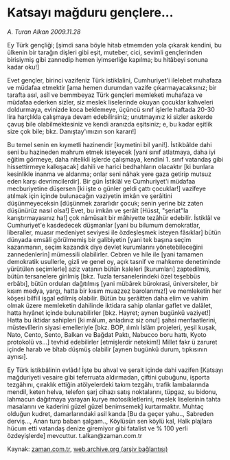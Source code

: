 # Katsayı mağduru gençlere...

*A. Turan Alkan 2009.11.28*

<tr><td class="metin" colspan="2" style="padding-top: 20px; padding-left: 5px; ">Ey Türk gençliği; [şimdi sana böyle hitab etmemden yola çıkarak kendini, bu ülkenin bir tarağın dişleri gibi eşit, muteber, cici, sevimli gençlerinden birisiymiş gibi zannedip hemen iyimserliğe kapılma; bu hitâbeyi sonuna kadar oku!]</td></tr><tr><td class="metin" colspan="2" style="padding-top: 20px; padding-left: 5px; "><p>Evet gençler, birinci vazifeniz Türk istiklalini, Cumhuriyet'i ilelebet muhafaza ve müdafaa etmektir [ama hemen durumdan vazife çıkarmayacaksınız; bir tarafta asıl, asîl ve bemmbeyaz Türk gençleri memleketi muhafaza ve müdafaa ederken sizler, siz meslek liselerinde okuyan çocuklar kahveleri doldurmaya, evinizde koca beklemeye, üçüncü sınıf işlerle haftada 20-30 lira harçlıkla çalışmaya devam edebilirsiniz; unutmayınız ki sizler askerde çavuş bile olabilmektesiniz ve kendi aranızda eşitsiniz; e, bu kadar eşitlik size çok bile; bkz. Danıştay'ımızın son kararı!]
<p>Bu temel senin en kıymetli hazinendir [kıymetini bil yani!]. İstikbâlde dahi seni bu hazineden mahrum etmek isteyecek [yani sınıf atlatmaya, daha iyi eğitim görmeye, daha nitelikli işlerde çalışmaya, kendini 1. sınıf vatandaş gibi hissettirmeye kalkışacak] dahili ve harici bedhahların olacaktır [ki bunlara kesinlikle inanma ve aldanma; onlar seni nâhak yere gaza getirip mutsuz eden karşı devrimcilerdir]. Bir gün İstiklâl ve Cumhuriyet'i müdafaa mecburiyetine düşersen [ki işte o günler geldi çattı çocuklar!] vazifeye atılmak için içinde bulunacağın vaziyetin imkân ve şerâitini düşünmeyeceksin [düşünmek zararlıdır çocuk; senin yerine biz zaten düşünürüz nasıl olsa!] Evet, bu imkân ve şerâit [Hüsst, "şeriat"la karıştırmayasınız ha!] çok nâmüsait bir mâhiyette tezâhür edebilir. İstiklâl ve Cumhuriyet'e kasdedecek düşmanlar [yani bu bilumum demokratlar, liberaller, muasır medeniyet seviyesi ile özdeşleşmek isteyen fâsıklar] bütün dünyada emsâli görülmemiş bir galibiyetin [yani tek başına seçim kazanmanın, seçim kazandık diye devlet kurumlarını yönetebileceğini zannedenlerin] mümessili olabilirler. Cebren ve hile ile [yani tamamen demokratik usullerle, gizli ve genel oy, açık tasnif ve mahkeme denetiminde yürütülen seçimlerle] aziz vatanın bütün kaleleri [kurumları] zaptedilmiş, bütün tersanelere girilmiş [bkz. Tuzla tersanelerindeki özel teşebbüs erbâbı], bütün orduları dağıtılmış [yani mübârek bürokrasi, üniversiteler, bir kısım medya, yargı, hatta bir kısım muazzez barolarımız!] ve memleketin her köşesi bilfiil işgal edilmiş olabilir. Bütün bu şerâitten daha elim ve vahim olmak üzere memleketin dahilinde iktidara sahip olanlar gaflet ve dalâlet, hatta hıyânet içinde bulunabilirler [bkz. Hayret; aynen bugünkü vaziyet!] Hatta bu iktidar sahipleri [ki mâlum, anladınız siz onu!] şahsi menfaatlerini, müstevlîlerin siyasi emelleriyle [bkz. BOP, ılımlı İslâm projeleri, yeşil kuşak, Nato, Cento, Sento, Balkan ve Bağdat Paktı, Nabucco boru hattı, Kyoto protokolü vs...] tevhid edebilirler [etmişlerdir netekim!] Millet fakr ü zaruret içinde harab ve bîtab düşmüş olabilir [aynen bugünkü durum, tıpkısının aynısı].
<p>Ey Türk istikbâlinin evlâdı! İşte bu ahval ve şerait içinde dahi vazifen [Katsayı mağduriyeti vesaire gibi teferruata aldırmadan, çiftini çubuğunu, işporta tezgâhını, çıraklık ettiğin atölyelerdeki takım tezgâhı, trafik lambalarında mendil, keten helva, telefon şarj cihazı satış noktalarını, tüpgaz, su bidonu, lahmacun dağıtmaya yarayan kurye motosikletlerini, meslek liselerinin tahta masalarını ve kaderini güzel güzel benimsemek] kurtarmaktır. Muhtaç olduğun kudret, damarlarındaki asil kanda [Bu da geçer yahu.., Sabreden derviş..., Anan turp baban şalgam.., Köylüsün sen köylü kal, Halk plajlara hücum etti vatandaş denize giremiyor gibi fatalist ve % 100 yerli özdeyişlerde] mevcuttur. t.alkan@zaman.com.tr<br/></p></p></p></td></tr>

Kaynak: [zaman.com.tr](http://zaman.com.tr/yazar.do?yazino=920963), [web.archive.org (arşiv bağlantısı)](http://web.archive.org/web/20100110110951/http://www.zaman.com.tr:80/yazar.do?yazino=920963)
